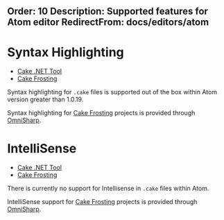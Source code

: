Order: 10
Description: Supported features for Atom editor
RedirectFrom: docs/editors/atom
---

# Syntax Highlighting

<ul class="nav nav-tabs">
    <li class="active"><a data-toggle="tab" href="#tool1">Cake .NET Tool</a></li>
    <li><a data-toggle="tab" href="#frosting1">Cake Frosting</a></li>
</ul>

<div class="tab-content">
    <div id="tool1" class="tab-pane fade in active">
        <p>
            Syntax highlighting for <code>.cake</code> files is supported out of the box within Atom version greater than 1.0.19.
        </p>
    </div>
    <div id="frosting1" class="tab-pane fade">
        <p>
            Syntax highlighting for <a href="/docs/running-builds/runners/cake-frosting">Cake Frosting</a> projects is provided through
            <a href="https://www.omnisharp.net/">OmniSharp</a>.
        </p>
    </div>
</div>

# IntelliSense

<ul class="nav nav-tabs">
    <li class="active"><a data-toggle="tab" href="#tool2">Cake .NET Tool</a></li>
    <li><a data-toggle="tab" href="#frosting2">Cake Frosting</a></li>
</ul>

<div class="tab-content">
    <div id="tool2" class="tab-pane fade in active">
        <p>
            There is currently no support for Intellisense in <code>.cake</code> files within Atom.
        </p>
    </div>
    <div id="frosting2" class="tab-pane fade">
        <p>
            IntelliSense support for <a href="/docs/running-builds/runners/cake-frosting">Cake Frosting</a> projects is provided through
            <a href="https://www.omnisharp.net/">OmniSharp</a>.
        </p>
    </div>
</div>
